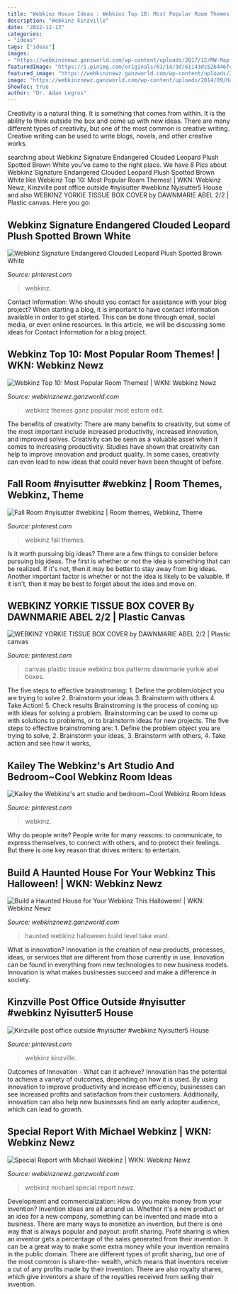 ```yaml
---
title: "Webkinz House Ideas : Webkinz Top 10: Most Popular Room Themes!"
description: "Webkinz kinzville"
date: "2022-12-13"
categories:
- "ideas"
tags: ["ideas"]
images:
- "https://webkinznewz.ganzworld.com/wp-content/uploads/2017/12/MW-Map.png"
featuredImage: "https://i.pinimg.com/originals/61/14/3d/61143dc52b446fcbe4a579bea41340c9.jpg"
featured_image: "https://webkinznewz.ganzworld.com/wp-content/uploads/2014/09/Haunted-Room-IMAGE.png"
image: "https://webkinznewz.ganzworld.com/wp-content/uploads/2014/09/Haunted-Room-IMAGE.png"
ShowToc: true
author: "Dr. Adan Legros"
---
```



Creativity is a natural thing. It is something that comes from within. It is the ability to think outside the box and come up with new ideas. There are many different types of creativity, but one of the most common is creative writing. Creative writing can be used to write blogs, novels, and other creative works.

	

		
searching about Webkinz Signature Endangered Clouded Leopard Plush Spotted Brown White you've came to the right place. We have 8 Pics about Webkinz Signature Endangered Clouded Leopard Plush Spotted Brown White like Webkinz Top 10: Most Popular Room Themes! | WKN: Webkinz Newz, Kinzville post office outside #nyisutter #webkinz Nyisutter5 House and also WEBKINZ YORKIE TISSUE BOX COVER by DAWNMARIE ABEL 2/2 | Plastic canvas. Here you go:
		
    
## Webkinz Signature Endangered Clouded Leopard Plush Spotted Brown White

<img loading=lazy src="https://i.pinimg.com/736x/78/de/62/78de62fada806e9e1882fa037fff75d5--webkinz-signature-clouded-leopard.jpg" onerror="this.onerror=null;this.src='https://tse2.mm.bing.net/th?id=OIP.3KdcXZ2U_zubzMbSz29qTwHaFj&amp;pid=15.1';" alt="Webkinz Signature Endangered Clouded Leopard Plush Spotted Brown White">

_Source: pinterest.com_

>webkinz. 

	

Contact Information: Who should you contact for assistance with your blog project?
When starting a blog, it is important to have contact information available in order to get started. This can be done through email, social media, or even online resources. In this article, we will be discussing some ideas for Contact Information for a blog project.

    
## Webkinz Top 10: Most Popular Room Themes! | WKN: Webkinz Newz

<img loading=lazy src="http://webkinznewz.ganzworld.com/wp-content/uploads/2015/03/LauraAnnS_CityStyling2.png" onerror="this.onerror=null;this.src='https://tse4.mm.bing.net/th?id=OIP.M4gPvsRmO83aIURiEI2dtwHaE-&amp;pid=15.1';" alt="Webkinz Top 10: Most Popular Room Themes! | WKN: Webkinz Newz">

_Source: webkinznewz.ganzworld.com_

>webkinz themes ganz popular most estore edit. 

	

The benefits of creativity: There are many benefits to creativity, but some of the most important include increased productivity, increased innovation, and improved solves.
Creativity can be seen as a valuable asset when it comes to increasing productivity. Studies have shown that creativity can help to improve innovation and product quality. In some cases, creativity can even lead to new ideas that could never have been thought of before.

    
## Fall Room #nyisutter #webkinz | Room Themes, Webkinz, Theme

<img loading=lazy src="https://i.pinimg.com/originals/61/14/3d/61143dc52b446fcbe4a579bea41340c9.jpg" onerror="this.onerror=null;this.src='https://tse1.mm.bing.net/th?id=OIP.qo420cLvjrSBO_-52oMk7QHaFC&amp;pid=15.1';" alt="Fall Room #nyisutter #webkinz | Room themes, Webkinz, Theme">

_Source: pinterest.com_

>webkinz fall themes. 

	

Is it worth pursuing big ideas?
There are a few things to consider before pursuing big ideas. The first is whether or not the idea is something that can be realized. If it's not, then it may be better to stay away from big ideas. Another important factor is whether or not the idea is likely to be valuable. If it isn't, then it may be best to forget about the idea and move on.

    
## WEBKINZ YORKIE TISSUE BOX COVER By DAWNMARIE ABEL 2/2 | Plastic Canvas

<img loading=lazy src="https://i.pinimg.com/originals/a1/cb/0b/a1cb0b02aec13c396ca6deff1a8d173b.jpg" onerror="this.onerror=null;this.src='https://tse1.mm.bing.net/th?id=OIP.wFTM44a4aEGn8tehtr8-PgHaJn&amp;pid=15.1';" alt="WEBKINZ YORKIE TISSUE BOX COVER by DAWNMARIE ABEL 2/2 | Plastic canvas">

_Source: pinterest.com_

>canvas plastic tissue webkinz box patterns dawnmarie yorkie abel boxes. 

	

The five steps to effective brainstroming: 1. Define the problem/object you are trying to solve 2. Brainstorm your ideas 3. Brainstorm with others 4. Take Action! 5. Check results
Brainstroming is the process of coming up with ideas for solving a problem. Brainstorming can be used to come up with solutions to problems, or to brainstorm ideas for new projects. The five steps to effective brainstroming are: 1. Define the problem object you are trying to solve, 2. Brainstorm your ideas, 3. Brainstorm with others, 4. Take action and see how it works, 
    
## Kailey The Webkinz&#039;s Art Studio And Bedroom~Cool Webkinz Room Ideas

<img loading=lazy src="https://i.pinimg.com/736x/ae/e3/fc/aee3fcf9c72eefca43e1267023c963a7--art-studios-room-ideas.jpg" onerror="this.onerror=null;this.src='https://tse4.mm.bing.net/th?id=OIP.2P7kJJUBhwkBBeQFtWGFjgEfDZ&amp;pid=15.1';" alt="Kailey the Webkinz&#039;s art studio and bedroom~Cool Webkinz Room Ideas">

_Source: pinterest.com_

>webkinz. 

	

Why do people write?
People write for many reasons: to communicate, to express themselves, to connect with others, and to protect their feelings. But there is one key reason that drives writers: to entertain.

    
## Build A Haunted House For Your Webkinz This Halloween! | WKN: Webkinz Newz

<img loading=lazy src="https://webkinznewz.ganzworld.com/wp-content/uploads/2014/09/Haunted-Room-IMAGE.png" onerror="this.onerror=null;this.src='https://tse3.mm.bing.net/th?id=OIP.lsgtxtz0Nwy-01A18gULWwHaEz&amp;pid=15.1';" alt="Build a Haunted House for Your Webkinz This Halloween! | WKN: Webkinz Newz">

_Source: webkinznewz.ganzworld.com_

>haunted webkinz halloween build level take want. 

	

What is innovation?
Innovation is the creation of new products, processes, ideas, or services that are different from those currently in use. Innovation can be found in everything from new technologies to new business models. Innovation is what makes businesses succeed and make a difference in society.

    
## Kinzville Post Office Outside #nyisutter #webkinz Nyisutter5 House

<img loading=lazy src="https://i.pinimg.com/originals/24/60/9f/24609f6772b5f46a93e6879ee4ffb115.jpg" onerror="this.onerror=null;this.src='https://tse2.mm.bing.net/th?id=OIP.mhHDauQ9F95VSUSAegVLQwHaE2&amp;pid=15.1';" alt="Kinzville post office outside #nyisutter #webkinz Nyisutter5 House">

_Source: pinterest.com_

>webkinz kinzville. 

	

Outcomes of Innovation - What can it achieve?
Innovation has the potential to achieve a variety of outcomes, depending on how it is used. By using innovation to improve productivity and increase efficiency, businesses can see increased profits and satisfaction from their customers. Additionally, innovation can also help new businesses find an early adopter audience, which can lead to growth.

    
## Special Report With Michael Webkinz | WKN: Webkinz Newz

<img loading=lazy src="https://webkinznewz.ganzworld.com/wp-content/uploads/2017/12/MW-Map.png" onerror="this.onerror=null;this.src='https://tse3.mm.bing.net/th?id=OIP.Qn1uFxiLRz-JZwI5PZAELwHaFf&amp;pid=15.1';" alt="Special Report with Michael Webkinz | WKN: Webkinz Newz">

_Source: webkinznewz.ganzworld.com_

>webkinz michael special report newz. 

	

Development and commercialization: How do you make money from your invention?
Invention ideas are all around us. Whether it's a new product or an idea for a new company, something can be invented and made into a business. There are many ways to monetize an invention, but there is one way that is always popular and payout: profit sharing. Profit sharing is when an inventor gets a percentage of the sales generated from their invention. It can be a great way to make some extra money while your invention remains in the public domain. There are different types of profit sharing, but one of the most common is share-the- wealth, which means that inventors receive a cut of any profits made by their invention. There are also royalty shares, which give inventors a share of the royalties received from selling their invention.


